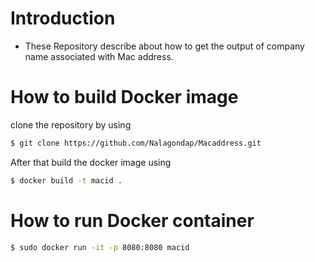 # Introduction
  - These Repository describe about how to get the output of company name associated with Mac address.
# How to build Docker image
  clone the repository by using 
   ```sh
   $ git clone https://github.com/Nalagondap/Macaddress.git
 ```
 After that build the docker image using
 ```sh
 $ docker build -t macid .
 ```
 # How to run Docker container
 ```sh
 $ sudo docker run -it -p 8080:8080 macid
 ```
 
 
